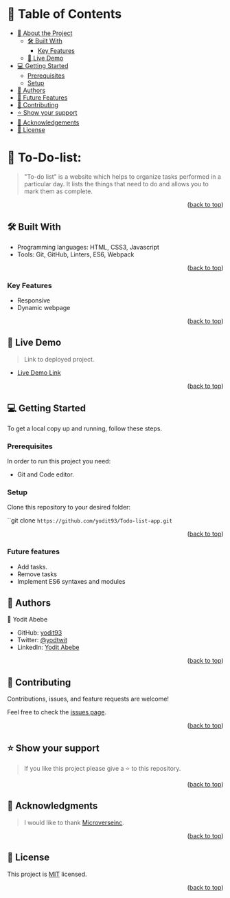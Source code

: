 <!-- TABLE OF CONTENTS -->

# 📗 Table of Contents

- [📖 About the Project](#about-project)
  - [🛠 Built With](#built-with)
    - [Key Features](#key-features)
  - [🚀 Live Demo](#live-demo)
- [💻 Getting Started](#getting-started)
  - [Prerequisites](#prerequisites)
  - [Setup](#setup)
- [👥 Authors](#authors)
- [🔭 Future Features](#future-features)
- [🤝 Contributing](#contributing)
- [⭐️ Show your support](#support)
- [🙏 Acknowledgements](#acknowledgements)
- [📝 License](#license)

<!-- PROJECT DESCRIPTION -->

# 📖 To-Do-list: <a name="about-project"></a>

> "To-do list" is a website which helps to organize tasks performed in a particular day. It lists the things that need to do and allows you to mark them as complete.

<p align="right">(<a href="#readme-top">back to top</a>)</p>

<!-- BUILT WITH -->

## 🛠 Built With <a name="built-with"></a>

- Programming languages: 
    HTML, CSS3, Javascript
- Tools: 
    Git, GitHub, Linters, ES6, Webpack

<p align="right">(<a href="#readme-top">back to top</a>)</p>

<!-- Features -->

### Key Features <a name="key-features"></a>
- Responsive
- Dynamic webpage

<p align="right">(<a href="#readme-top">back to top</a>)</p>


<!-- LIVE DEMO -->

## 🚀 Live Demo <a name="live-demo"></a>

> Link to deployed project.

- [Live Demo Link]()

<p align="right">(<a href="#readme-top">back to top</a>)</p>

<!-- GETTING STARTED -->

## 💻 Getting Started <a name="getting-started"></a>

To get a local copy up and running, follow these steps.

### Prerequisites

In order to run this project you need:

- Git and Code editor.

### Setup

Clone this repository to your desired folder:

``git clone `https://github.com/yodit93/Todo-list-app.git`

<p align="right">(<a href="#readme-top">back to top</a>)</p>

### Future features
 - Add tasks.
 - Remove tasks
 - Implement ES6 syntaxes and modules

<!-- AUTHORS -->

## 👥 Authors <a name="authors"></a>

👤 Yodit Abebe

- GitHub: [yodit93](https://github.com/yodit93)
- Twitter: [@yodtwit](https://twitter.com/yodtwit)
- LinkedIn: [Yodit Abebe](linkedin.com/in/yodit-abebe-a97a68140)

<p align="right">(<a href="#readme-top">back to top</a>)</p>



<!-- CONTRIBUTING -->

## 🤝 Contributing <a name="contributing"></a>

Contributions, issues, and feature requests are welcome!

Feel free to check the [issues page](https://github.com/yodit93/Todo-list-app/issues).

<p align="right">(<a href="#readme-top">back to top</a>)</p>


<!-- SUPPORT -->

## ⭐️ Show your support <a name="support"></a>

> If you like this project please give a ⭐️ to this repository.

<p align="right">(<a href="#readme-top">back to top</a>)</p>

<!-- ACKNOWLEDGEMENTS -->

## 🙏 Acknowledgments <a name="acknowledgements"></a>

> I would like to thank [Microverseinc](https://github.com/microverseinc).

<p align="right">(<a href="#readme-top">back to top</a>)</p>

<!-- LICENSE -->

## 📝 License <a name="license"></a>

This project is [MIT](./LICENSE) licensed.

<p align="right">(<a href="#readme-top">back to top</a>)</p>